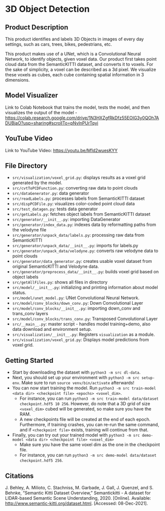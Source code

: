 # 3D Object Detection
## Product Description

This product identifies and labels 3D Objects in images of every day settings, such as cars, trees, bikes, pedestrians, etc. 

This product makes use of a UNet, which is a Convolutional Neural Network, to identify objects, given voxel data. Our product first takes point cloud data from the SemanticKITTI dataset, and converts it to voxels. For the sake of simplicity, a voxel can be described as a 3d pixel. We visualize these voxels as cubes, each cube containing spatial information in 3 dimensions.

## Model Visualizer

Link to Colab Notebook that trains the model, tests the model, and then visualizes the output of the model - https://colab.research.google.com/drive/1N3HXZgfRkDfz55EOIG3y0QOh7ADUBjaO?usp=sharing#scrollTo=pNvlnPUrTqyi

## YouTube Video
Link to YouTube Video: https://youtu.be/M1d2wuesKYY

## File Directory
- `src/visualization/voxel_grid.py`: displays results as a voxel grid generated by the model.
- `src/cvtToPCDFunction.py`: converting raw data to point clouds
- `src/dataGenerator.py`: data generator
- `src/readLabels.py`: processes labels from SemanticKITTI dataset
- `src/dispPCDFile.py`: visualizes color-coded point cloud data
- `src/test_datagen.py`: tests data generator 
- `src/getLabels.py`: fetches object labels from SemanticKITTI dataset 
- `src/generator/__init__.py`: importing DataGenerator
- `src/generator/index_data.py`: indexes data by reformatting paths from the velodyne file
- `src/generator/unpack_data/labels.py`: processing raw data from SemanticKITTI
- `src/generator/unpack_data/__init__.py`: imports for labels.py
- `src/generator/unpack_data/velodyne.py`: converts raw velodyne data to point clouds
- `src/generator/data_generator.py`: creates usable voxel dataset from original SemanticKITTI and Velodyne data.
- `src/generator/preprocess_data/__init__.py`: builds voxel grid based on object labels
- `src/getAllFiles.py`: shows all files in directory
- `src/model/__init__.py`: initializing and printing information about model status.
- `src/model/unet_model.py`: UNet Convolutional Neural Network.
- `src/model/conv_blocks/down_conv.py`: Down Convolutional Layer 
- `src/model/conv_blocks/__init__.py`: importing down_conv and trans_conv layers
- `src/model/conv_blocks/trans_conv.py`: Transposed Convolutional Layer
- `src/__main__.py`: master script - handles model training+demo, also data download and environment setup.
- `src/visualization/__init__.py`: Registers `visualization` as a module.
- `src/visualization/voxel_grid.py`: Displays model predictions from voxel grid.

## Getting Started
- Start by downloading the dataset with `python3 -m src dl-data`.
- Next, you should set up your environment with `python3 -m src setup-env`. Make sure to run `source venv/bin/activate` afterwards!
- You can now start training the model. Run `python3 -m src train-model <data dir> <checkpoint file> <epochs> <voxel_dim>`. 
  - For instance, you can run `python3 -m src train-model data/dataset checkpoint.hdf5 10 256`. However, do note that 
    a 3D grid of size `<voxel_dim>` cubed will be generated, so make sure you have the RAM.
  - A new checkpoints file will be created at the end of each epoch. Furthermore, if training crashes, you can re-run the same
    command, and if `<checkpoint file>` exists, training will continue from that.
- Finally, you can try out your trained model with `python3 -m src demo-model <data dir> <checkpoint file> <voxel_dim>`
  - Make sure you have the same voxel dim as the one in the checkpoint file.
  - For instance, you can run `python3 -m src demo-model data/dataset checkpoint.hdf5 256`.

## Citations
J. Behley, A. Milioto, C. Stachniss, M. Garbade, J. Gall, J. Quenzel, and S. Behnke, “Semantic Kitti Dataset Overview,” Semantickitti - A dataset for LIDAR-based Semantic Scene Understanding, 2020. [Online]. Available: http://www.semantic-kitti.org/dataset.html. [Accessed: 08-Dec-2021].
